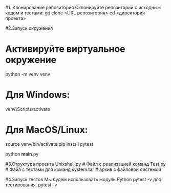 #1. Клонирование репозитория
Склонируйте репозиторий с исходным кодом и тестами:
git clone <URL репозитория>
cd <директория проекта>

#2.Запуск окружения
# Активируйте виртуальное окружение
python -m venv venv
# Для Windows:
venv\Scripts\activate
# Для MacOS/Linux:
source venv/bin/activate
pip install pytest

python __main__.py

#3.Структура проекта
Unixshell.py           # Файл с реализацией команд
Test.py      # Файл с тестами для команд
system.tar # архив с файловой системой

#4.Запуск тестов
Мы будем использовать модуль Python pytest -v для тестирования.
pytest -v
